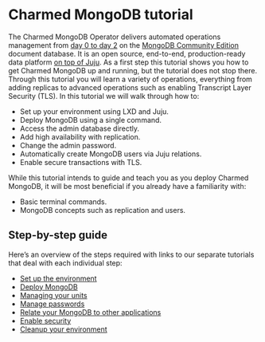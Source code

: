 # Charmed MongoDB tutorial

The Charmed MongoDB Operator delivers automated operations management from [day 0 to day 2](https://codilime.com/blog/day-0-day-1-day-2-the-software-lifecycle-in-the-cloud-age/) on the [MongoDB Community Edition](https://github.com/mongodb/mongo) document database. It is an open source, end-to-end, production-ready data platform [on top of Juju](https://juju.is/). As a first step this tutorial shows you how to get Charmed MongoDB up and running, but the tutorial does not stop there. Through this tutorial you will learn a variety of operations, everything from adding replicas to advanced operations such as enabling Transcript Layer Security (TLS). In this tutorial we will walk through how to:
- Set up your environment using LXD and Juju.
- Deploy MongoDB using a single command.
- Access the admin database directly.
- Add high availability with replication.
- Change the admin password.
- Automatically create MongoDB users via Juju relations. 
- Enable secure transactions with TLS.

While this tutorial intends to guide and teach you as you deploy Charmed MongoDB, it will be most beneficial if you already have a familiarity with: 
- Basic terminal commands.
- MongoDB concepts such as replication and users.

## Step-by-step guide

Here’s an overview of the steps required with links to our separate tutorials that deal with each individual step:
* [Set up the environment](/t/charmed-mongodb-tutorial-environment-setup/8622?channel=dpe/edge)
* [Deploy MongoDB](/t/charmed-mongodb-tutorial-deploy-mongodb/8621?channel=dpe/edge)
* [Managing your units](/t/charmed-mongodb-tutorial-managing-units/8620?channel=dpe/edge)
* [Manage passwords](/t/charmed-mongodb-tutorial-manage-passwords/8630?channel=dpe/edge)
* [Relate your MongoDB to other applications](/t/charmed-mongodb-tutorial-relate-your-mongodb-deployment/8629?channel=dpe/edge)
* [Enable security](/t/charmed-mongodb-tutorial-enable-security/8628?channel=dpe/edge)
* [Cleanup your environment](/t/charmed-mongodb-tutorial-environment-cleanup/8627?channel=dpe/edge)